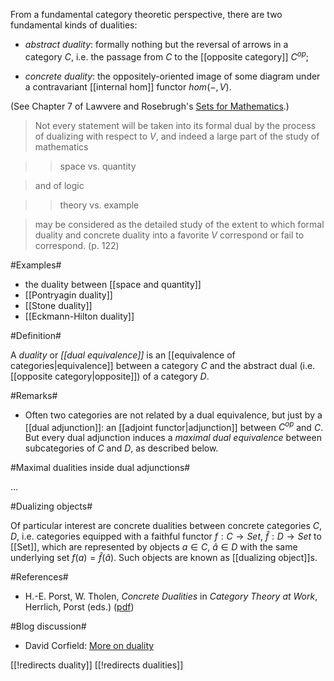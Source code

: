 From a fundamental category theoretic perspective, there are two fundamental kinds of dualities:

* _abstract duality_: formally nothing but the reversal of arrows in a category $C$, i.e. the passage from $C$ to the [[opposite category]] $C^{op}$;

* _concrete duality_: the oppositely-oriented image of some diagram under a contravariant [[internal hom]] functor $hom(-,V)$.

(See Chapter 7 of Lawvere and Rosebrugh's [Sets for Mathematics](http://www.mta.ca/~rrosebru/setsformath/).)

> Not every statement will be taken into its formal dual by the process of dualizing with respect to $V$, and indeed a large part of the study of mathematics

>>space vs. quantity

> and of logic

>>theory vs. example

>may be considered as the detailed study of the extent to which formal duality and concrete duality into a favorite $V$ correspond or fail to correspond. (p. 122)

#Examples#

* the duality between [[space and quantity]]
* [[Pontryagin duality]]
* [[Stone duality]]
* [[Eckmann-Hilton duality]]

#Definition#

A _duality_ or _[[dual equivalence]]_ is an [[equivalence of categories|equivalence]] between a category $C$ and the abstract dual (i.e. [[opposite category|opposite]]) of a category $D$.

#Remarks#

* Often two categories are not related by a dual equivalence, but just by a [[dual adjunction]]: an [[adjoint functor|adjunction]] between $C^{op}$ and $C$. But every dual adjunction induces a _maximal dual equivalence_ between subcategories of $C$ and $D$, as described below.


#Maximal dualities inside dual adjunctions#

...


#Dualizing objects#

Of particular interest are concrete dualities between concrete categories $C, D$, i.e. categories equipped with a faithful functor 
$f : C \to Set$, $\hat f : D \to Set$
to [[Set]], which are represented by objects $a \in C$, $\hat a \in D$ with the same underlying set $f(a) = \hat f(\hat a)$. Such objects are known as [[dualizing object]]s. 

#References#

* H.-E. Porst, W. Tholen, _Concrete Dualities_ in _Category Theory at Work_, Herrlich, Porst (eds.) ([pdf](http://www.heldermann.de/R&E/RAE18/ctw07.pdf))



#Blog discussion#

* David Corfield: [More on duality](http://golem.ph.utexas.edu/category/2007/01/more_on_duality.html)


[[!redirects duality]]
[[!redirects dualities]]
